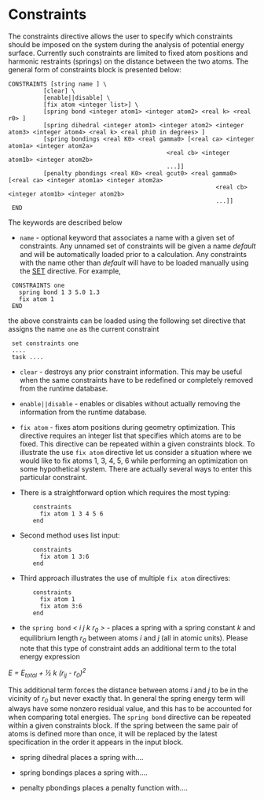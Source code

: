 # Constraints

The constraints directive allows the user to specify which constraints
should be imposed on the system during the analysis of potential energy
surface. Currently such constraints are limited to fixed atom positions
and harmonic restraints (springs) on the distance between the two atoms.
The general form of constraints block is presented
below:
```
CONSTRAINTS [string name ] \  
          [clear] \  
          [enable||disable] \  
          [fix atom <integer list>] \  
          [spring bond <integer atom1> <integer atom2> <real k> <real r0> ]  
          [spring dihedral <integer atom1> <integer atom2> <integer atom3> <integer atom4> <real k> <real phi0 in degrees> ] 
          [spring bondings <real K0> <real gamma0> [<real ca> <integer atom1a> <integer atom2a> 
                                             <real cb> <integer atom1b> <integer atom2b>
                                             ...]]
          [penalty pbondings <real K0> <real gcut0> <real gamma0> [<real ca> <integer atom1a> <integer atom2a> 
                                                           <real cb> <integer atom1b> <integer atom2b>
                                                           ...]]
 END
```
The keywords are described below

  - `name` - optional keyword that associates a name with a given set of
    constraints. Any unnamed set of constraints will be given a name
    *default* and will be automatically loaded prior to a calculation.
    Any constraints with the name other than *default* will have to be
    loaded manually using the [SET](Top-level#SET) directive. For example,
```
 CONSTRAINTS one  
   spring bond 1 3 5.0 1.3
   fix atom 1  
 END 
```  
the above constraints can be loaded using the following set directive that assigns the name `one` as the current constraint  
```
 set constraints one  
 ....  
 task ....
```
  - `clear` - destroys any prior constraint information. This may be
    useful when the same constraints have to be redefined or completely
    removed from the runtime database.

<!-- end list -->

  - `enable||disable` - enables or disables 
    without actually removing the information from the runtime database.
<!-- end list -->

  - `fix atom` - fixes atom positions during geometry optimization. This
    directive requires an integer list that specifies which atoms are to
    be fixed. This directive can be repeated within a given constraints
    block. To illustrate the use `fix atom` directive let us consider a
    situation where we would like to fix atoms 1, 3, 4, 5, 6 while
    performing an optimization on some hypothetical system. There are
    actually several ways to enter this particular constraint.

<!-- end list -->

  - There is a straightforward option which requires the most
        typing:
```
       constraints  
         fix atom 1 3 4 5 6 
       end
```
  - Second method uses list input:
```
       constraints  
         fix atom 1 3:6  
       end
```
  - Third approach illustrates the use of multiple `fix atom`
        directives:
```
       constraints 
         fix atom 1 
         fix atom 3:6 
       end
```
  - the `spring bond` *< i j k r<sub>0</sub> >* - places a spring with a spring constant
    *k* and equilibrium length *r<sub>0</sub>* between atoms *i* and *j* (all in
    atomic units). Please note that this type of constraint adds an
    additional term to the total energy expression

*E = E<sub>total</sub> + &frac12; k (r<sub>ij</sub> - r<sub>0</sub>)<sup>2</sup>*  

This additional term forces the distance between atoms *i* and *j* to be
in the vicinity of *r<sub>0</sub>* but never exactly that. In general the spring
energy term will always have some nonzero residual value, and this has
to be accounted for when comparing total energies. The `spring bond`
directive can be repeated within a given constraints block. If the
spring between the same pair of atoms is defined more than once, it will
be replaced by the latest specification in the order it appears in the
input block.

- spring dihedral places a spring with....

- spring bondings places a spring with....

- penalty pbondings places a penalty function with....
